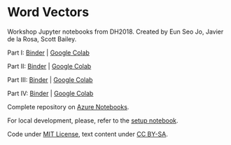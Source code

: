 Word Vectors
============

Workshop Jupyter notebooks from DH2018. Created by Eun Seo Jo, Javier de la Rosa, Scott Bailey.

Part I: <a href="https://mybinder.org/v2/gh/sul-cidr/dh2018-word-vector-workshops/master?filepath=part1.ipynb" rel="nofollow">Binder</a> | <a href="https://colab.research.google.com/github/sul-cidr/dh2018-word-vector-workshops/blob/master/part1.ipynb" rel="nofollow">Google Colab</a>

Part II: <a href="https://mybinder.org/v2/gh/sul-cidr/dh2018-word-vector-workshops/master?filepath=part2.ipynb" rel="nofollow">Binder</a> | <a href="https://colab.research.google.com/github/sul-cidr/dh2018-word-vector-workshops/blob/master/part2.ipynb" rel="nofollow">Google Colab</a>

Part III: <a href="https://mybinder.org/v2/gh/sul-cidr/dh2018-word-vector-workshops/master?filepath=part3.ipynb" rel="nofollow">Binder</a> | <a href="https://colab.research.google.com/github/sul-cidr/dh2018-word-vector-workshops/blob/master/part3.ipynb" rel="nofollow">Google Colab</a>


Part IV: <a href="https://mybinder.org/v2/gh/sul-cidr/dh2018-word-vector-workshops/master?filepath=part4.ipynb" rel="nofollow">Binder</a> | <a href="https://colab.research.google.com/github/sul-cidr/dh2018-word-vector-workshops/blob/master/part4.ipynb" rel="nofollow">Google Colab</a>

Complete repository on <a href="https://notebooks.azure.com/import/gh/versae/sul-cidr/dh2018-word-vector-workshops">Azure Notebooks</a>.

For local development, please, refer to the <a href="setup.ipynb" rel="nofollow">setup notebook</a>.

Code under [MIT License](LICENSE), text content under [CC BY-SA](cc-by-sa.txt). 

